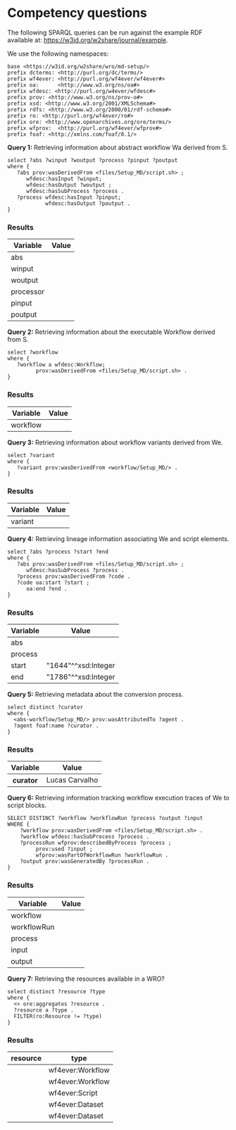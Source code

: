 # Competency questions

The following SPARQL queries can be run against the example RDF available at: <https://w3id.org/w2share/journal/example>. 

We use the following namespaces:
```sparql
base <https://w3id.org/w2share/wro/md-setup/>
prefix dcterms: <http://purl.org/dc/terms/>
prefix wf4ever: <http://purl.org/wf4ever/wf4ever#>
prefix oa:      <http://www.w3.org/ns/oa#>
prefix wfdesc: <http://purl.org/w4ever/wfdesc#>
prefix prov: <http://www.w3.org/ns/prov-o#>
prefix xsd: <http://www.w3.org/2001/XMLSchema#>
prefix rdfs: <http://www.w3.org/2000/01/rdf-schema#>
prefix ro: <http://purl.org/wf4ever/ro#> 
prefix ore: <http://www.openarchives.org/ore/terms/> 
prefix wfprov:  <http://purl.org/wf4ever/wfprov#> 
prefix foaf: <http://xmlns.com/foaf/0.1/>
```

**Query 1:** Retrieving information about abstract workflow Wa derived from S.

```sparql
select ?abs ?winput ?woutput ?process ?pinput ?poutput
where { 
   ?abs prov:wasDerivedFrom <files/Setup_MD/script.sh> ;
      wfdesc:hasInput ?winput;
      wfdesc:hasOutput ?woutput ;
      wfdesc:hasSubProcess ?process .
   ?process wfdesc:hasInput ?pinput;
            wfdesc:hasOutput ?poutput .
}
```

### Results
<table>
<thead>
<tr>
<th>Variable</th>
<th>Value</th>
</tr>
</thead>
<tbody>
<tr><td>abs</td><td><abs-workflow/Setup_MD></td></tr>
<tr><td>winput</td><td><abs-workflow/Setup_MD/in/structure_pdb></td></tr>
<tr><td>woutput</td><td><abs-workflow/Setup_MD/out/fixed_1_pdb></td></tr>
<tr><td>processor</td><td><abs-workflow/Setup_MD/processor/split></td></tr>
<tr><td>pinput</td><td><abs-workflow/Setup_MD/processor/split/in/initial_structure></td></tr>
<tr><td>poutput</td><td><abs-workflow/Setup_MD/processor/split/out/cbh1_pdb></td></tr>
</tbody>
</table>

**Query 2:**  Retrieving information about the executable Workflow derived from S.

```sparql
select ?workflow 
where { 
   ?workflow a wfdesc:Workflow;
         prov:wasDerivedFrom <files/Setup_MD/script.sh> .
}
```

### Results
<table>
<thead>
<tr>
<th>Variable</th>
<th>Value</th>
</tr>
</thead>
<tbody>
<tr>
<td>workflow</td><td><workflow/Setup_MD/></td>
</tr></tbody></table>

**Query 3:** Retrieving information about workflow variants derived from We.

```sparql
select ?variant 
where { 
   ?variant prov:wasDerivedFrom <workflow/Setup_MD/> .
}
```

### Results
<table>
<thead>
<tr>
<th>Variable</th>
<th>Value</th>
</tr>
</thead>
<tbody>
<tr>
	<td>variant</td>
	<td><workflow/Setup_MD/variant/></td>
</tr></tbody></table>

**Query 4:** Retrieving lineage information associating We and script elements.

```sparql
select ?abs ?process ?start ?end
where { 
   ?abs prov:wasDerivedFrom <files/Setup_MD/script.sh> ;
      wfdesc:hasSubProcess ?process .
   ?process prov:wasDerivedFrom ?code .
   ?code oa:start ?start ;
      oa:end ?end .
}
```

### Results
<table>
<thead>
<tr>
<th>Variable</th>
<th>Value</th>
</tr>
</thead>
<tbody>
<tr><td>abs</td><td><abs-workflow/Setup_MD/></td></tr>
<tr><td>process</td><td><abs-workflow/Setup_MD/processor/split/></td></tr>
<tr><td>start</td><td>"1644"^^xsd:Integer</td></tr>
<tr><td>end</td><td>"1786"^^xsd:Integer</td></tr>
</tbody></table>

**Query 5:** Retrieving metadata about the conversion process.

```sparql
select distinct ?curator
where { 
  <abs-workflow/Setup_MD/> prov:wasAttributedTo ?agent .
  ?agent foaf:name ?curator .
}
```

### Results
<table>
<thead>
<tr>
<th>Variable</th>
<th>Value</th>
</tr>
</thead>
<tbody>
<tr>
<th>curator</th><td>Lucas Carvalho</td>
</tr>
</tbody>
</table>


**Query 6:**  Retrieving information tracking workflow execution traces of We to script blocks.

```sparql
SELECT DISTINCT ?workflow ?workflowRun ?process ?output ?input
WHERE {
    ?workflow prov:wasDerivedFrom <files/Setup_MD/script.sh> .
    ?workflow wfdesc:hasSubProcess ?process .
    ?processRun wfprov:describedByProcess ?process ;
         prov:used ?input ;
         wfprov:wasPartOfWorkflowRun ?workflowRun .
    ?output prov:wasGeneratedBy ?processRun .   
}
```

### Results
<table>
<thead>
<tr>
<th>Variable</th>
<th>Value</th>
</tr>
</thead>
<tbody>
<tr>
	<td>workflow</td><td><workflow/Setup_MD/></td></tr>
<tr>
	<td>workflowRun</td><td><run/4e0a1f-fc0f/></td>
</tr>
<tr><td>process</td><td><workflow/Setup_MD/processor/split/></td></tr>
<tr><td>input</td><td><data/4e0a1f-fc0f/input/structure.pdb></td></tr>
<tr><td>output</td><td><data/4e0a1f-fc0f/output/blgc.pdb></td></tr>
</tbody></table>

**Query 7:** Retrieving the resources available in a WRO?

```sparql
select distinct ?resource ?type
where { 
  <> ore:aggregates ?resource .
  ?resource a ?type .
  FILTER(ro:Resource != ?type)
}
```

### Results
<table>
<thead>
<tr>
<th>resource</th>
<th>type</th>
</tr>
</thead>
<tbody>
<tr><td><workflow/executable-workflow.t2flow></td><td>wf4ever:Workflow</td></tr>
<tr><td><workflow/refined-workflow.t2flow></td><td>wf4ever:Workflow</td></tr>
<tr><td><files/script.sh></td><td>wf4ever:Script</td></tr>
<tr><td><data/4e0a1f-fc0f/input/structure.pdb></td><td>wf4ever:Dataset</td></tr>
<tr><td><data/4e0a1f-fc0f/output/blgc.pdb></td><td>wf4ever:Dataset</td></tr>
</tbody>
</table>